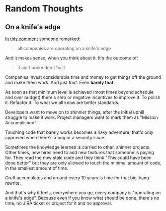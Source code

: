# Random Thoughts



## On a knife's edge

[In this comment](https://news.ycombinator.com/item?id=39366352)
someone remarked:

> all companies are operating on a knife's edge

And it makes sense, when you think about it. It's the outcome of:

> if ain't broke don't fix it

Companies invest considerable time and money to get things off the
ground and make them work. And _just that_. Even **barely that**.

As soon as that minimum level is achieved (most times beyond schedule
and over budget) there's zero or negative incentives to improve it. To
polish it. Refactor it. To what we all know are better standards.

Developers want to move on to shinnier things, after the initial
uphill struggle to make it work. Project managers want to mark them as
"Mission Accomplished".

Touching code that barely works becomes a risky adventure, that's only
approved when there's a bug or a security issue.

Sometimes the knowledge learned is carried to other, shinner projects.
Other times, new hires need to add new features that someone is paying
for. They read the now stale code and they think "This could have been
done better" but they are only allowed to touch the minimal amount of
code, in the smallest amount of time.

Cruft accumulates and around every 10 years is time for that big-bang
rewrite.

And that's why it feels, everywhere you go, every company is "operating
on a knife's edge". Because even if you know what should be done,
there's no time, no JIRA ticket or project for it and no approval.
